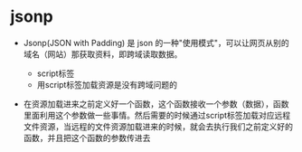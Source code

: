 # jsonp

-	Jsonp(JSON with Padding) 是 json 的一种"使用模式"，可以让网页从别的域名（网站）那获取资料，即跨域读取数据。
	-	script标签
	-	用script标签加载资源是没有跨域问题的


-	在资源加载进来之前定义好一个函数，这个函数接收一个参数（数据），函数里面利用这个参数做一些事情。然后需要的时候通过script标签加载对应远程文件资源，当远程的文件资源加载进来的时候，就会去执行我们之前定义好的函数，并且把这个函数的参数传进去